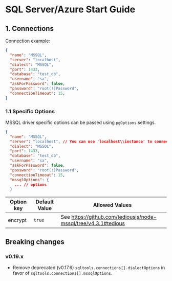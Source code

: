 
# SQL Server/Azure Start Guide

## 1. Connections

Connection example:
```json
{
  "name": "MSSQL",
  "server": "localhost",
  "dialect": "MSSQL",
  "port": 1433,
  "database": "test_db",
  "username": "sa",
  "askForPassword": false,
  "password": "root(!)Password",
  "connectionTimeout": 15,
}
```

### 1.1 Specific Options

MSSQL driver specific options can be passed using `pgOptions` settings.

```json
{
  "name": "MSSQL",
  "server": "localhost", // You can use 'localhost\\instance' to connect to named instance
  "dialect": "MSSQL",
  "port": 1433,
  "database": "test_db",
  "username": "sa",
  "askForPassword": false,
  "password": "root(!)Password",
  "connectionTimeout": 15,
  "mssqlOptions": {
    ... // options
  }
```

| Option key  | Default Value | Allowed Values |
| ------------- | ------------- | ------------- |
| encrypt  | `true`  | See https://github.com/tediousjs/node-mssql/tree/v4.3.1#tedious |

## Breaking changes

### v0.19.x

* Remove deprecated (v0.17.6) `sqltools.connections[].dialectOptions` in favor of `sqltools.connections[].mssqlOptions`.